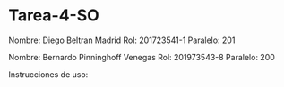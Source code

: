 # Tarea-4-SO

Nombre: Diego Beltran Madrid
Rol: 201723541-1
Paralelo: 201

Nombre: Bernardo Pinninghoff Venegas
Rol: 201973543-8
Paralelo: 200

Instrucciones de uso:


